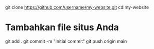 git clone https://github.com/username/my-website.git
cd my-website
# Tambahkan file situs Anda
git add .
git commit -m "Initial commit"
git push origin main
